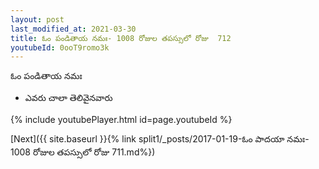 ```yaml
---
layout: post
last_modified_at: 2021-03-30
title: ఓం పండితాయ నమః- 1008 రోజుల తపస్సులో రోజు  712
youtubeId: 0ooT9romo3k
---
```

 
 
 ఓం పండితాయ నమః  
 
 -  ఎవరు చాలా తెలివైనవారు 
 
  
 
  
 
 
 
 
 
 


{% include youtubePlayer.html id=page.youtubeId %}
 
[Next]({{ site.baseurl }}{% link  split1/_posts/2017-01-19-ఓం పాదయా నమః- 1008 రోజుల తపస్సులో రోజు  711.md%})
 
